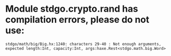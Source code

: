 # Module stdgo.crypto.rand has compilation errors, please do not use:
```
stdgo/math/big/Big.hx:1240: characters 29-40 : Not enough arguments, expected length:Int, capacity:Int, args:haxe.Rest<stdgo.math.big.Word>

```

